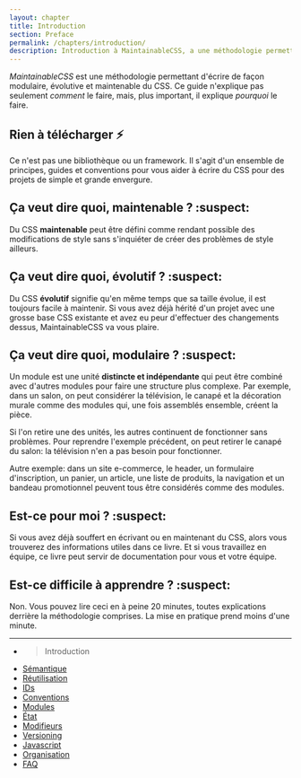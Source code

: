 ```yaml
---
layout: chapter
title: Introduction
section: Preface
permalink: /chapters/introduction/
description: Introduction à MaintainableCSS, a une méthodologie permettant d'aborder de façon modulaire, évolutive et bien sûr, maintenable l'écriture du CSS.
---
```


_MaintainableCSS_ est une méthodologie permettant d'écrire de façon modulaire, évolutive et maintenable du CSS. Ce guide n'explique pas seulement *comment* le faire, mais, plus important, il explique *pourquoi* le faire.

## Rien à télécharger :zap:

Ce n'est pas une bibliothèque ou un framework. Il s'agit d'un ensemble de principes, guides et conventions pour vous aider à écrire du CSS pour des projets de simple et grande envergure.

## Ça veut dire quoi, maintenable ? :suspect:

Du CSS **maintenable** peut être défini comme rendant possible des modifications de style sans s'inquiéter de créer des problèmes de style ailleurs.

## Ça veut dire quoi, évolutif ? :suspect:

Du CSS **évolutif** signifie qu'en même temps que sa taille évolue, il est toujours facile à maintenir. Si vous avez déjà hérité d'un projet avec une grosse base CSS existante et avez eu peur d'effectuer des changements dessus, MaintainableCSS va vous plaire.

## Ça veut dire quoi, modulaire ? :suspect:

Un module est une unité **distincte et indépendante** qui peut être combiné avec d'autres modules pour faire une structure plus complexe. Par exemple, dans un salon, on peut considérer la télévision, le canapé et la décoration murale comme des modules qui, une fois assemblés ensemble, créent la pièce.

Si l'on retire une des unités, les autres continuent de fonctionner sans problèmes. Pour reprendre l'exemple précédent, on peut retirer le canapé du salon: la télévision n'en a pas besoin pour fonctionner.

Autre exemple: dans un site e-commerce, le header, un formulaire d'inscription, un panier, un article, une liste de produits, la navigation et un bandeau promotionnel peuvent tous être considérés comme des modules.

## Est-ce pour moi ? :suspect:

Si vous avez déjà souffert en écrivant ou en maintenant du CSS, alors vous trouverez des informations utiles dans ce livre. Et si vous travaillez en équipe, ce livre peut servir de documentation pour vous et votre équipe.

## Est-ce difficile à apprendre ? :suspect:

Non. Vous pouvez lire ceci en à peine 20 minutes, toutes explications derrière la  méthodologie comprises. La mise en pratique prend moins d'une minute.

---
* > Introduction
* [Sémantique](https://github.com/naomiHauret/maintainablecss.com/blob/gh-pages/_chapters/02-semantics.md)
* [Réutilisation](https://github.com/naomiHauret/maintainablecss.com/blob/gh-pages/_chapters/03-reuse.md)
* [IDs](https://github.com/naomiHauret/maintainablecss.com/blob/gh-pages/_chapters/04-ids.md)
* [Conventions](https://github.com/naomiHauret/maintainablecss.com/blob/gh-pages/_chapters/05-conventions.md)
* [Modules](https://github.com/naomiHauret/maintainablecss.com/blob/gh-pages/_chapters/06-modules.md)
* [État](https://github.com/naomiHauret/maintainablecss.com/blob/gh-pages/_chapters/07-state.md)
* [Modifieurs](https://github.com/naomiHauret/maintainablecss.com/blob/gh-pages/_chapters/08-modifiers.md)
* [Versioning](https://github.com/naomiHauret/maintainablecss.com/blob/gh-pages/_chapters/09-versioning.md)
* [Javascript](https://github.com/naomiHauret/maintainablecss.com/blob/gh-pages/_chapters/10-javascript.md)
* [Organisation](https://github.com/naomiHauret/maintainablecss.com/blob/gh-pages/_chapters/11-organisation.md)
* [FAQ](https://github.com/naomiHauret/maintainablecss.com/blob/gh-pages/_chapters/12-faq.md)
